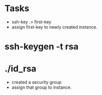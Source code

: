 # Tasks

- ssh-key .> first-key
- assign first-key to newly created instance.
# ssh-keygen -t rsa
# ./id_rsa

- created a security group
- assign that group to instance.
# 

